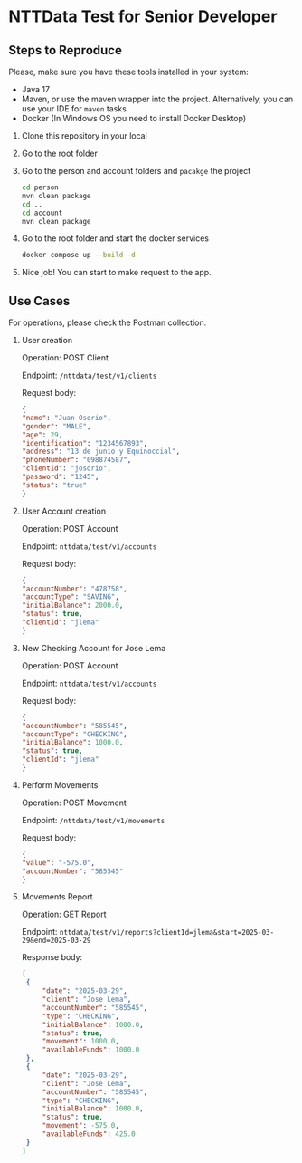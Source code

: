 # NTTData Test for Senior Developer

## Steps to Reproduce

Please, make sure you have these tools installed in your system:

- Java 17
- Maven, or use the maven wrapper into the project. Alternatively,
  you can use your IDE for `maven` tasks
- Docker (In Windows OS you need to install Docker Desktop)

1. Clone this repository in your local
2. Go to the root folder
3. Go to the person and account folders and `pacakge` the project
   ```bash
   cd person
   mvn clean package
   cd ..
   cd account
   mvn clean package
   ```
   
4. Go to the root folder and start the docker services
   ```bash
   docker compose up --build -d
   ```

5. Nice job! You can start to make request to the app.

## Use Cases

For operations, please check the Postman collection.

1. User creation

   Operation: POST Client

   Endpoint: `/nttdata/test/v1/clients`

   Request body:
    ```json
   {
   "name": "Juan Osorio",
   "gender": "MALE",
   "age": 29,
   "identification": "1234567893",
   "address": "13 de junio y Equinoccial",
   "phoneNumber": "098874587",
   "clientId": "josorio",
   "password": "1245",
   "status": "true"
   }
   ```

2. User Account creation

   Operation: POST Account

   Endpoint: `nttdata/test/v1/accounts`

   Request body:
   ```json
   {
   "accountNumber": "478758",
   "accountType": "SAVING",
   "initialBalance": 2000.0,
   "status": true,
   "clientId": "jlema"
   }
   ```
3. New Checking Account for Jose Lema

   Operation: POST Account

   Endpoint: `nttdata/test/v1/accounts`

   Request body:
   ```json
   {
   "accountNumber": "585545",
   "accountType": "CHECKING",
   "initialBalance": 1000.0,
   "status": true,
   "clientId": "jlema"
   }
   ```

4. Perform Movements

   Operation: POST Movement

   Endpoint: `/nttdata/test/v1/movements`

   Request body:
   ```json
   {
   "value": "-575.0",
   "accountNumber": "585545"
   }
   ```

5. Movements Report

   Operation: GET Report

   Endpoint: `nttdata/test/v1/reports?clientId=jlema&start=2025-03-29&end=2025-03-29`

   Response body:
   ```json
   [
    {
        "date": "2025-03-29",
        "client": "Jose Lema",
        "accountNumber": "585545",
        "type": "CHECKING",
        "initialBalance": 1000.0,
        "status": true,
        "movement": 1000.0,
        "availableFunds": 1000.0
    },
    {
        "date": "2025-03-29",
        "client": "Jose Lema",
        "accountNumber": "585545",
        "type": "CHECKING",
        "initialBalance": 1000.0,
        "status": true,
        "movement": -575.0,
        "availableFunds": 425.0
    }
   ]
   ```